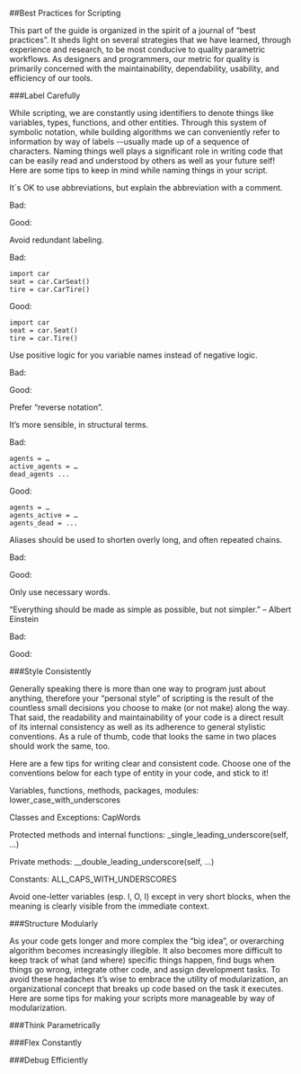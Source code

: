 <style>
img{display:block;margin-left: auto;   margin-right: auto }
</style>

##Best Practices for Scripting

This part of the guide is organized in the spirit of a journal of “best practices”. It sheds light on several strategies that we have learned, through experience and research, to be most conducive to quality parametric workflows. As designers and programmers, our metric for quality is primarily concerned with the maintainability, dependability, usability, and efficiency of our tools.

###Label Carefully

While scripting, we are constantly using identifiers to denote things like variables, types, functions, and other entities. Through this system of symbolic notation, while building algorithms we can conveniently refer to information by way of labels --usually made up of a sequence of characters. Naming things well plays a significant role in writing code that can be easily read and understood by others as well as your future self! Here are some tips to keep in mind while naming things in your script.

It´s OK to use abbreviations, but explain the abbreviation with a comment.

Bad:

Good:

Avoid redundant labeling.

Bad:
```
import car
seat = car.CarSeat()
tire = car.CarTire()
```

Good:
```
import car
seat = car.Seat()
tire = car.Tire()
```

Use positive logic for you variable names instead of negative logic.

Bad:

Good:

Prefer “reverse notation”. 

It’s more sensible, in structural terms.

Bad:
```
agents = …
active_agents = …
dead_agents ...
```

Good:
```
agents = …
agents_active = …
agents_dead = ...
```

Aliases should be used to shorten overly long, and often repeated chains.

Bad:

Good:

Only use necessary words. 

“Everything should be made as simple as possible, but not simpler.” – Albert Einstein

Bad:

Good:

###Style Consistently

Generally speaking there is more than one way to program just about anything, therefore your “personal style” of scripting is the result of the countless small decisions you choose to make (or not make) along the way. That said, the readability and maintainability of your code is a direct result of its internal consistency as well as its adherence to general stylistic conventions. As a rule of thumb, code that looks the same in two places should work the same, too. 

Here are a few tips for writing clear and consistent code. Choose one of the conventions below for each type of entity in your code, and stick to it!

Variables, functions, methods, packages, modules: lower_case_with_underscores

Classes and Exceptions: CapWords

Protected methods and internal functions: _single_leading_underscore(self, ...)

Private methods: __double_leading_underscore(self, ...)

Constants: ALL_CAPS_WITH_UNDERSCORES

Avoid one-letter variables (esp. l, O, I) except in very short blocks, when the meaning is clearly visible from the immediate context.


###Structure Modularly 

As your code gets longer and more complex the “big idea”, or overarching algorithm becomes increasingly illegible. It also becomes more difficult to keep track of what (and where) specific things happen, find bugs when things go wrong, integrate other code, and assign development tasks. To avoid these headaches it’s wise to embrace the utility of modularization, an organizational concept that breaks up code based on the task it executes. Here are some tips for making your scripts more manageable by way of modularization.

###Think Parametrically



###Flex Constantly



###Debug Efficiently

